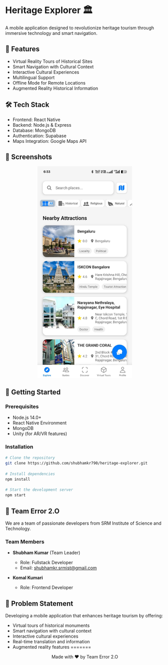 # Heritage Explorer 🏛️

A mobile application designed to revolutionize heritage tourism through immersive technology and smart navigation.

## 🌟 Features

- Virtual Reality Tours of Historical Sites
- Smart Navigation with Cultural Context
- Interactive Cultural Experiences
- Multilingual Support
- Offline Mode for Remote Locations
- Augmented Reality Historical Information

## 🛠️ Tech Stack

- Frontend: React Native
- Backend: Node.js & Express
- Database: MongoDB
- Authentication: Supabase
- Maps Integration: Google Maps API

## 📱 Screenshots

<div align="center">
  <img src="./APP/assets/home.jpg" alt="Home Screen" width="300"/>
</div>

## 🚀 Getting Started

### Prerequisites

- Node.js 14.0+
- React Native Environment
- MongoDB
- Unity (for AR/VR features)

### Installation

```bash
# Clone the repository
git clone https://github.com/shubhamkr790/heritage-explorer.git

# Install dependencies
npm install

# Start the development server
npm start
```

## 👥 Team Error 2.O

We are a team of passionate developers from SRM Institute of Science and Technology.

### Team Members
- **Shubham Kumar** (Team Leader)
  - Role: Fullstack Developer
  - Email: shubhamkr.srmist@gmail.com

- **Komal Kumari**
  - Role: Frontend Developer


## 🎯 Problem Statement

Developing a mobile application that enhances heritage tourism by offering:
- Virtual tours of historical monuments
- Smart navigation with cultural context
- Interactive cultural experiences
- Real-time translation and information
- Augmented reality features
=======
<p align="center">Made with ❤️ by Team Error 2.O</p>

